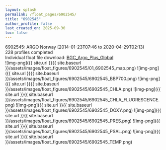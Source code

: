 ```yaml
---
layout: splash
permalink: /float_pages/6902545/
title: "6902545"
author_profile: false
last_created_on: 2025-09-30
toc: false
---
```

 
6902545: ARGO Norway (2014-01-23T07:46 to 2020-04-29T02:13)\
228 profiles completed\
Individual float file download: [BGC_Argo_Plus_Global](https://ftp.soest.hawaii.edu/bgc_argo_plus/Individual_Floats/outliers_removed/6902545_Sprof_processed.nc)\
![img-png]({{ site.url }}{{ site.baseurl }}/assets/images/float_figures/6902545/01_6902545_map.png)
![img-png]({{ site.url }}{{ site.baseurl }}/assets/images/float_figures/6902545/6902545_BBP700.png)
![img-png]({{ site.url }}{{ site.baseurl }}/assets/images/float_figures/6902545/6902545_CHLA.png)
![img-png]({{ site.url }}{{ site.baseurl }}/assets/images/float_figures/6902545/6902545_CHLA_FLUORESCENCE.png)
![img-png]({{ site.url }}{{ site.baseurl }}/assets/images/float_figures/6902545/6902545_DOXY.png)
![img-png]({{ site.url }}{{ site.baseurl }}/assets/images/float_figures/6902545/6902545_PRES.png)
![img-png]({{ site.url }}{{ site.baseurl }}/assets/images/float_figures/6902545/6902545_PSAL.png)
![img-png]({{ site.url }}{{ site.baseurl }}/assets/images/float_figures/6902545/6902545_TEMP.png)
